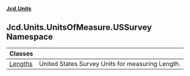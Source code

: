 #### [Jcd.Units](index.md 'index')

## Jcd.Units.UnitsOfMeasure.USSurvey Namespace

| Classes | |
| :--- | :--- |
| [Lengths](Jcd.Units.UnitsOfMeasure.USSurvey.Lengths.md 'Jcd.Units.UnitsOfMeasure.USSurvey.Lengths') | United States Survey Units for measuring Length. |
